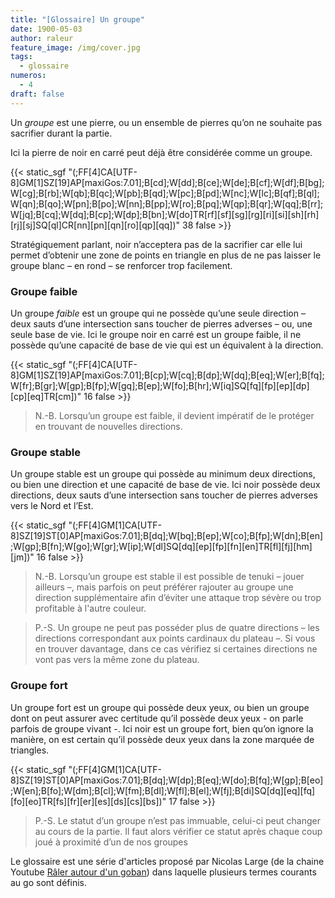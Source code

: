 ```yaml
---
title: "[Glossaire] Un groupe"
date: 1900-05-03
author: raleur
feature_image: /img/cover.jpg
tags:
  - glossaire
numeros: 
  - 4
draft: false
---
```




Un _groupe_ est une pierre, ou un ensemble de pierres qu’on ne souhaite pas sacrifier durant la partie. 

<!--more-->

Ici la pierre de noir en carré peut déjà être considérée comme un groupe. 

{{< static_sgf "(;FF[4]CA[UTF-8]GM[1]SZ[19]AP[maxiGos:7.01];B[cd];W[dd];B[ce];W[de];B[cf];W[df];B[bg];W[cg];B[rb];W[qb];B[qc];W[pb];B[qd];W[pc];B[pd];W[nc];W[lc];B[qf];B[ql];W[qn];B[qo];W[pn];B[po];W[nn];B[pp];W[ro];B[pq];W[qp];B[qr];W[qq];B[rr];W[jq];B[cq];W[dq];B[cp];W[dp];B[bn];W[do]TR[rf][sf][sg][rg][ri][si][sh][rh][rj][sj]SQ[ql]CR[nn][pn][qn][ro][qp][qq])" 38 false >}}

Stratégiquement parlant, noir n’acceptera pas de la sacrifier car elle lui permet d’obtenir une zone de points en triangle en plus de ne pas laisser le groupe blanc – en rond – se renforcer trop facilement.

### Groupe faible

Un groupe _faible_ est un groupe qui ne possède qu’une seule direction – deux sauts d’une intersection sans toucher de pierres adverses – ou, une seule base de vie. Ici le groupe noir en carré est un groupe faible, il ne possède qu’une capacité de base de vie qui est un équivalent à la direction.

{{< static_sgf "(;FF[4]CA[UTF-8]GM[1]SZ[19]AP[maxiGos:7.01];B[cp];W[cq];B[dp];W[dq];B[eq];W[er];B[fq];W[fr];B[gr];W[gp];B[fp];W[gq];B[ep];W[fo];B[hr];W[iq]SQ[fq][fp][ep][dp][cp][eq]TR[cm])" 16 false >}}


> N.-B. Lorsqu’un groupe est faible, il devient impératif de le protéger en trouvant de nouvelles directions.


### Groupe stable

Un groupe stable est un groupe qui possède au minimum deux directions, ou bien une direction et une capacité de base de vie. Ici noir possède deux directions, deux sauts d’une intersection sans toucher de pierres adverses vers le Nord et l’Est.

{{< static_sgf "(;FF[4]GM[1]CA[UTF-8]SZ[19]ST[0]AP[maxiGos:7.01];B[dq];W[bq];B[ep];W[co];B[fp];W[dn];B[en];W[gp];B[fn];W[go];W[gr];W[ip];W[dl]SQ[dq][ep][fp][fn][en]TR[fl][fj][hm][jm])" 16 false >}}


> N.-B. Lorsqu’un groupe est stable il est possible de tenuki – jouer ailleurs –, mais parfois on peut préférer rajouter au groupe une direction supplémentaire afin d’éviter une attaque trop sévère ou trop profitable à l'autre couleur. 

> P.-S. Un groupe ne peut pas posséder plus de quatre directions – les directions correspondant aux points cardinaux du plateau –. Si vous en trouver davantage, dans ce cas vérifiez si certaines directions ne vont pas vers la même zone du plateau.


### Groupe fort

Un groupe fort est un groupe qui possède deux yeux, ou bien un groupe dont on peut assurer avec certitude qu’il possède deux yeux - on parle parfois de groupe vivant -. Ici noir est un groupe fort, bien qu’on ignore la manière, on est certain qu’il possède deux yeux dans la zone marquée de triangles.

{{< static_sgf "(;FF[4]GM[1]CA[UTF-8]SZ[19]ST[0]AP[maxiGos:7.01];B[dq];W[dp];B[eq];W[do];B[fq];W[gp];B[eo];W[en];B[fo];W[dm];B[cl];W[fm];B[dl];W[fl];B[el];W[fj];B[di]SQ[dq][eq][fq][fo][eo]TR[fs][fr][er][es][ds][cs][bs])" 17 false >}}


> P.-S. Le statut d’un groupe n’est pas immuable, celui-ci peut changer au cours de la partie. Il faut alors vérifier ce statut après chaque coup joué à proximité d’un de nos groupes

Le glossaire est une série d'articles proposé par Nicolas Large (de la chaine Youtube [Râler autour d'un goban](https://www.youtube.com/channel/UCqxAbpvUeJCJhi0rIMv4_7A)) dans laquelle plusieurs termes courants au go sont définis.